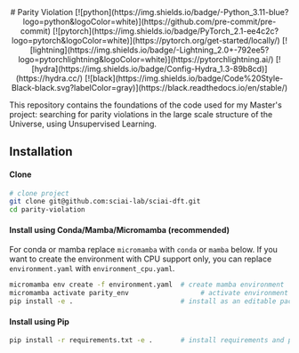 <div align="center">
# Parity Violation
[![python](https://img.shields.io/badge/-Python_3.11-blue?logo=python&logoColor=white)](https://github.com/pre-commit/pre-commit)
[![pytorch](https://img.shields.io/badge/PyTorch_2.1-ee4c2c?logo=pytorch&logoColor=white)](https://pytorch.org/get-started/locally/)
[![lightning](https://img.shields.io/badge/-Lightning_2.0+-792ee5?logo=pytorchlightning&logoColor=white)](https://pytorchlightning.ai/)
[![hydra](https://img.shields.io/badge/Config-Hydra_1.3-89b8cd)](https://hydra.cc/)
[![black](https://img.shields.io/badge/Code%20Style-Black-black.svg?labelColor=gray)](https://black.readthedocs.io/en/stable/)
  
</div>

This repository contains the foundations of the code used for my Master's project: searching for parity violations in the large scale structure of the Universe, using Unsupervised Learning.

## Installation

#### Clone

```bash
# clone project
git clone git@github.com:sciai-lab/sciai-dft.git
cd parity-violation
```

#### Install using Conda/Mamba/Micromamba (recommended)

For conda or mamba replace `micromamba` with `conda` or `mamba` below.
If you want to create the environment with CPU support only, you can replace
`environment.yaml` with `environment_cpu.yaml`.

```bash
micromamba env create -f environment.yaml  # create mamba environment
micromamba activate parity_env                  # activate environment
pip install -e .                           # install as an editable package
```

#### Install using Pip

```bash
pip install -r requirements.txt -e .       # install requirements and package
```
